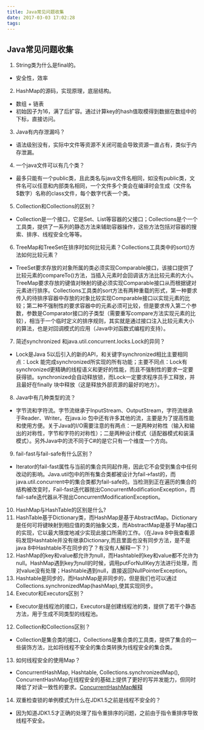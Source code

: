 ```yaml
---
title: Java常见问题收集
date: 2017-03-03 17:02:28
tags:
---
```


## Java常见问题收集

1. String类为什么是final的。
  - 安全性，效率
2. HashMap的源码，实现原理，底层结构。
  - 数组 + 链表
  - 初始因子为16，满了后扩容。通过计算key的hash值取模得到数据在数组中的下标，直接访问。
3. Java有内存泄漏吗？
  - 语法级别没有，实际中文件等资源不关闭可能会导致资源一直占有，类似于内存泄漏。
4. 一个java文件可以有几个类？
  - 最多只能有一个public类，且此类名与java文件名相同，如没有public类，文件名可以任意和内部类名相同，一个文件多个类会在编译时会生成（文件名$数字）名称的class文件，每个数字代表一个类。
5. Collection和Collections的区别？ 
  - Collection是一个接口，它是Set、List等容器的父接口；Collections是个一个工具类，提供了一系列的静态方法来辅助容器操作，这些方法包括对容器的搜索、排序、线程安全化等等。
6. TreeMap和TreeSet在排序时如何比较元素？Collections工具类中的sort()方法如何比较元素？ 
  - TreeSet要求存放的对象所属的类必须实现Comparable接口，该接口提供了比较元素的compareTo()方法，当插入元素时会回调该方法比较元素的大小。TreeMap要求存放的键值对映射的键必须实现Comparable接口从而根据键对元素进行排序。Collections工具类的sort方法有两种重载的形式，第一种要求传入的待排序容器中存放的对象比较实现Comparable接口以实现元素的比较；第二种不强制性的要求容器中的元素必须可比较，但是要求传入第二个参数，参数是Comparator接口的子类型（需要重写compare方法实现元素的比较），相当于一个临时定义的排序规则，其实就是通过接口注入比较元素大小的算法，也是对回调模式的应用（Java中对函数式编程的支持）。
7. 简述synchronized 和java.util.concurrent.locks.Lock的异同？ 
  - Lock是Java 5以后引入的新的API，和关键字synchronized相比主要相同点：Lock 能完成synchronized所实现的所有功能；主要不同点：Lock有synchronized更精确的线程语义和更好的性能，而且不强制性的要求一定要获得锁。synchronized会自动释放锁，而Lock一定要求程序员手工释放，并且最好在finally 块中释放（这是释放外部资源的最好的地方）。
8. Java中有几种类型的流？ 
  - 字节流和字符流。字节流继承于InputStream、OutputStream，字符流继承于Reader、Writer。在java.io 包中还有许多其他的流，主要是为了提高性能和使用方便。关于Java的I/O需要注意的有两点：一是两种对称性（输入和输出的对称性，字节和字符的对称性）；二是两种设计模式（适配器模式和装潢模式）。另外Java中的流不同于C#的是它只有一个维度一个方向。
9. fail-fast与fail-safe有什么区别？
- Iterator的fail-fast属性与当前的集合共同起作用，因此它不会受到集合中任何改动的影响。Java.util包中的所有集合类都被设计为fail->fast的，而java.util.concurrent中的集合类都为fail-safe的。当检测到正在遍历的集合的结构被改变时，Fail-fast迭代器抛出ConcurrentModificationException，而fail-safe迭代器从不抛出ConcurrentModificationException。
10. HashMap与HashTable的区别是什么?
 1. HashTable基于Dictionary类，而HashMap是基于AbstractMap。Dictionary是任何可将键映射到相应值的类的抽象父类，而AbstractMap是基于Map接口的实现，它以最大限度地减少实现此接口所需的工作。（在Java 8中我查看源码发现Hashtable并没有继承Dictionary,而且里面也没有同步方法，是不是java 8中Hashtable不在同步的了？有没有人解释一下？）
 2. HashMap的key和value都允许为null，而Hashtable的key和value都不允许为null。HashMap遇到key为null的时候，调用putForNullKey方法进行处理，而对value没有处理；Hashtable遇到null，直接返回NullPointerException。
 3. Hashtable是同步的，而HashMap是非同步的，但是我们也可以通过Collections.synchronizedMap(hashMap),使其实现同步。
11. Executor和Executors区别？
- Executor是线程池的接口，Executors是创建线程池的类，提供了若干个静态方法，用于生成不同类型的线程池。
12. Collection和Collections区别？
- Collection是集合类的接口，Collections是集合类的工具类，提供了集合的一些装饰方法，比如将线程不安全的集合类转换为线程安全的集合类。
13. 如何线程安全的使用Map？
- ConcurrentHashMap, Hashtable, Collections.synchronizedMap(), ConcurrentHashMap在线程安全的基础上提供了更好的写并发能力，但同时降低了对读一致性的要求。[ConcurrentHashMap解释](http://www.importnew.com/22007.html)
14. 双重检查锁的单例模式为什么在JDK1.5之前是线程不安全的？
- 因为知道JDK1.5才正确的处理了指令重排序的问题，之前由于指令重排序导致线程不安全。